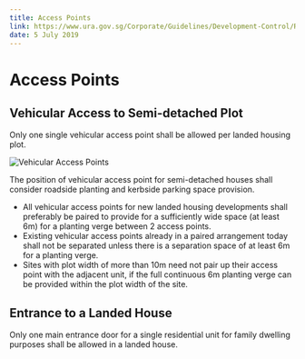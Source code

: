 ```yaml
---
title: Access Points
link: https://www.ura.gov.sg/Corporate/Guidelines/Development-Control/Residential/Semi-Detached-Houses/Access-Points
date: 5 July 2019
---
```


# Access Points

## Vehicular Access to Semi-detached Plot

Only one single vehicular access point shall be allowed per landed housing plot.

![Vehicular Access Points](https://www.ura.gov.sg/-/media/Corporate/Guidelines/Development-control/Landed-Housing/SD02_Vehicular_Access.jpg?h=100%25&w=100%25)

The position of vehicular access point for semi-detached houses shall consider roadside planting and kerbside parking space provision.

- All vehicular access points for new landed housing developments shall preferably be paired to provide for a sufficiently wide space (at least 6m) for a planting verge between 2 access points.
- Existing vehicular access points already in a paired arrangement today shall not be separated unless there is a separation space of at least 6m for a planting verge.
- Sites with plot width of more than 10m need not pair up their access point with the adjacent unit, if the full continuous 6m planting verge can be provided within the plot width of the site.

## Entrance to a Landed House

Only one main entrance door for a single residential unit for family dwelling purposes shall be allowed in a landed house.


